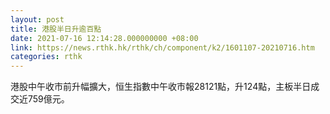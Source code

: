 ```yaml
---
layout: post
title: 港股半日升逾百點
date: 2021-07-16 12:14:28.000000000 +08:00
link: https://news.rthk.hk/rthk/ch/component/k2/1601107-20210716.htm
categories: rthk
---
```


港股中午收市前升幅擴大，恒生指數中午收市報28121點，升124點，主板半日成交近759億元。
